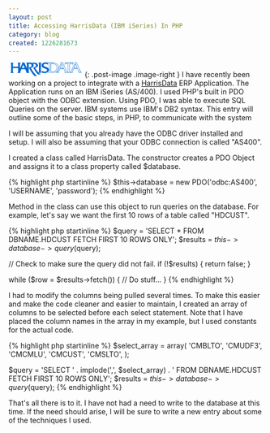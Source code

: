 ```yaml
---
layout: post
title: Accessing HarrisData (IBM iSeries) In PHP
category: blog
created: 1226281673
---
```

![HarrisData](/assets/images/2008/11/harrisdata_logo.png){: .post-image .image-right }
I have recently been working on a project to integrate with a
[HarrisData](http://www.harrisdata.com) ERP Application. The Application runs on
an IBM iSeries (AS/400). I used PHP's built in PDO object with the ODBC
extension. Using PDO, I was able to execute SQL Queries on the server. IBM
systems use IBM's DB2 syntax. This entry will outline some of the basic steps,
in PHP, to communicate with the system

I will be assuming that you already have the ODBC driver installed and setup. I
will also be assuming that your ODBC connection is called "AS400".

I created a class called HarrisData. The constructor creates a PDO Object and
assigns it to a class property called $database.

{% highlight php startinline %}
$this->database = new PDO('odbc:AS400', 'USERNAME', 'password');
{% endhighlight %}

Method in the class can use this object to run queries on the database. For
example, let's say we want the first 10 rows of a table called "HDCUST".

{% highlight php startinline %}
$query = 'SELECT * FROM DBNAME.HDCUST FETCH FIRST 10 ROWS ONLY';
$results = $this->database->query($query);

// Check to make sure the query did not fail.
if (!$results) {
    return false;
}

while ($row = $results->fetch()) {
    // Do stuff...
}
{% endhighlight %}

I had to modify the columns being pulled several times. To make this easier and
make the code cleaner and easier to maintain, I created an array of columns to
be selected before each select statement. Note that I have placed the column
names in the array in my example, but I used constants for the actual code.

{% highlight php startinline %}
$select_array = array(
  'CMBLTO',
  'CMUDF3',
  'CMCMLU',
  'CMCUST',
  'CMSLTO',
);

$query = 'SELECT ' . implode(',', $select_array) . ' FROM DBNAME.HDCUST FETCH FIRST 10 ROWS ONLY';
$results = $this->database->query($query);
{% endhighlight %}

That's all there is to it. I have not had a need to write to the database at
this time. If the need should arise, I will be sure to write a new entry about
some of the techniques I used.
